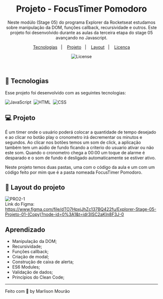 <h1 align="center"> Projeto - FocusTimer Pomodoro </h1>

<p align="center">
Neste modúlo (Stage 05) do programa Explorer da Rocketseat estudamos sobre manipulação da DOM, funções callback, recursividade e outros.
Este projeto foi desenvolvido durante as aulas da terceira etapa do stage 05 avançando no Javascript.
</p>

<p align="center">
  <a href="#-tecnologias">Tecnologias</a>&nbsp;&nbsp;&nbsp;|&nbsp;&nbsp;&nbsp;
  <a href="#-projeto">Projeto</a>&nbsp;&nbsp;&nbsp;|&nbsp;&nbsp;&nbsp;
  <a href="#-layout">Layout</a>&nbsp;&nbsp;&nbsp;|&nbsp;&nbsp;&nbsp;
  <a href="#memo-licença">Licença</a>
</p>

<p align="center">
  <img alt="License" src="https://img.shields.io/static/v1?label=license&message=MIT&color=49AA26&labelColor=000000">
</p>

<br>

## 🚀 Tecnologias

Esse projeto foi desenvolvido com as seguintes tecnologias:

![JavaScript](https://img.shields.io/badge/-JavaScript-05122A?style=flat&logo=javascript)&nbsp;
![HTML](https://img.shields.io/badge/-HTML-05122A?style=flat&logo=HTML5)&nbsp;
![CSS](https://img.shields.io/badge/-CSS-05122A?style=flat&logo=CSS3&logoColor=1572B6)&nbsp;

## 💻 Projeto

É um timer onde o usuário poderá colocar a quantidade de tempo desejado e ao clicar no botão play o cronometro irá decrementar os minutos e segundos. Ao clicar nos botões temos um som de click, a aplicação também tem um aúdio de fundo ficando a criterio do usuario ativar ou não este som. Quando o cronometro chega a 00:00 um toque de alarme é desparado e o som de fundo é desligado automaticamente se estiver ativo.
<br>

Neste projeto temos duas pastas, uma com o código da aula e um com um código feito por mim que é a pasta nomeada FocusTimer Pomodoro.

## 🔖 Layout do projeto

![PRO2-1](https://user-images.githubusercontent.com/94652702/219725567-e0853fb5-3026-48d7-ab9e-5535868e27bd.png)
<br>
Link do Figma: 
<br>
https://www.figma.com/file/dTO7HpxjJhZc137BQ422fu/Explorer-Stage-05-Projeto-01-(Copy)?node-id=0%3A1&t=idr3ISC2aKIn8F3J-0
<br>

## Aprendizado

- Manipulação da DOM;
- Recursividade;
- Funções callback;
- Criação de modal;
- Construção de caixa de alerta;
- ES6 Modules;
- Validação de dados;
- Princípios do Clean Code;

---

Feito com 🧡 by Marlison Mourão